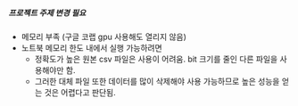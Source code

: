 ##### 프로젝트 주제 변경 필요
- 메모리 부족 (구글 코랩 gpu 사용해도 열리지 않음)
- 노트북 메모리 한도 내에서 실행 가능하려면
  - 정확도가 높은 원본 csv 파일은 사용이 어려움. bit 크기를 줄인 다른 파일을 사용해야만 함.
  - 그러한 대체 파일 또한 데이터를 많이 삭제해야 사용 가능하므로 높은 성능을 얻는 것은 어렵다고 판단됨.
